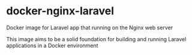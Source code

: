 # docker-nginx-laravel
Docker image for Laravel app that running on the Nginx web server

This image aims to be a solid foundation for building and running Laravel applications in a Docker environment
